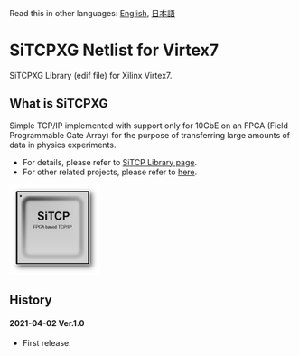 Read this in other languages: [English](README.md), [日本語](README.ja.md)

# SiTCPXG Netlist for Virtex7

SiTCPXG Library (edif file) for Xilinx Virtex7.


## What is SiTCPXG

Simple TCP/IP implemented with support only for 10GbE on an FPGA (Field Programmable Gate Array) for the purpose of transferring large amounts of data in physics experiments.

* For details, please refer to [SiTCP Library page](https://www.bbtech.co.jp/en/products/sitcp-library/).
* For other related projects, please refer to [here](https://github.com/BeeBeansTechnologies).

![SiTCP](sitcp.png)


## History

#### 2021-04-02 Ver.1.0

* First release.
